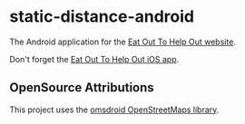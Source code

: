# static-distance-android
The Android application for the [Eat Out To Help Out website](https://github.com/beny23/static-distance).

Don't forget the [Eat Out To Help Out iOS app](https://github.com/beny23/static-distance-app).

## OpenSource Attributions
This project uses the [omsdroid OpenStreetMaps library](https://github.com/osmdroid/osmdroid). 